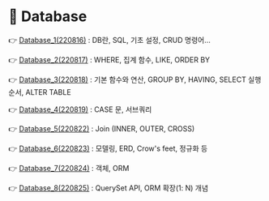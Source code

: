 # 📕 Database

👉 [Database_1(220816)](./Database_220816.md) : DB란, SQL, 기초 설정, CRUD 명령어...

👉 [Database_2(220817)](./Database_220817.md) : WHERE, 집계 함수, LIKE, ORDER BY

👉 [Database_3(220818)](./Database_220818.md) : 기본 함수와 연산, GROUP BY, HAVING, SELECT 실행 순서, ALTER TABLE

👉 [Database_4(220819)](./Database_220819.md) : CASE 문, 서브쿼리

👉 [Database_5(220822)](./Database_220822.md) : Join (INNER, OUTER, CROSS)

👉 [Database_6(220823)](./Database_220823.md) : 모델링, ERD, Crow's feet, 정규화 등

👉 [Database_7(220824)](./Database_220824.md) : 객체, ORM

👉 [Database_8(220825)](./Database_220825.md) : QuerySet API, ORM 확장(1: N) 개념
